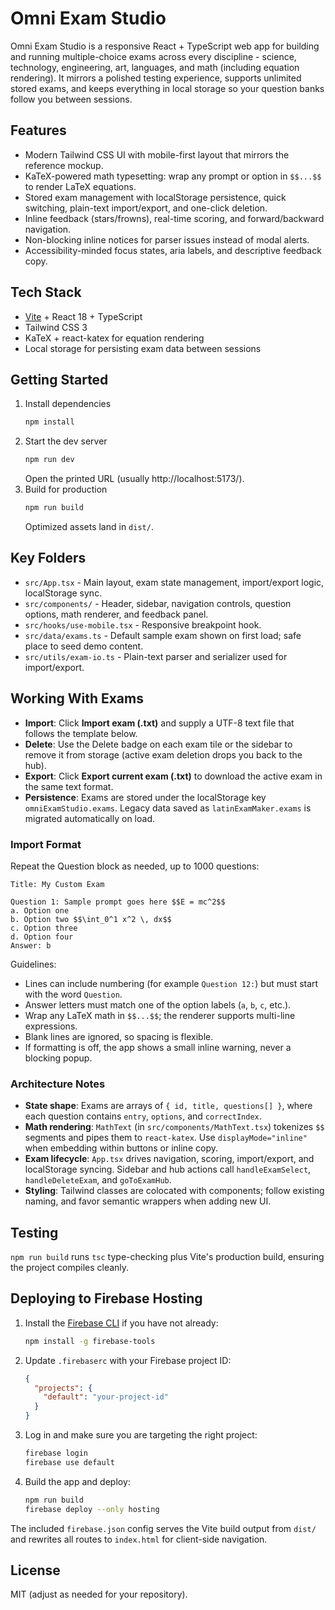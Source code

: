 # Omni Exam Studio

Omni Exam Studio is a responsive React + TypeScript web app for building and running multiple-choice exams across every discipline - science, technology, engineering, art, languages, and math (including equation rendering). It mirrors a polished testing experience, supports unlimited stored exams, and keeps everything in local storage so your question banks follow you between sessions.

## Features
- Modern Tailwind CSS UI with mobile-first layout that mirrors the reference mockup.
- KaTeX-powered math typesetting: wrap any prompt or option in `$$...$$` to render LaTeX equations.
- Stored exam management with localStorage persistence, quick switching, plain-text import/export, and one-click deletion.
- Inline feedback (stars/frowns), real-time scoring, and forward/backward navigation.
- Non-blocking inline notices for parser issues instead of modal alerts.
- Accessibility-minded focus states, aria labels, and descriptive feedback copy.

## Tech Stack
- [Vite](https://vitejs.dev/) + React 18 + TypeScript
- Tailwind CSS 3
- KaTeX + react-katex for equation rendering
- Local storage for persisting exam data between sessions

## Getting Started
1. Install dependencies
   ```bash
   npm install
   ```
2. Start the dev server
   ```bash
   npm run dev
   ```
   Open the printed URL (usually http://localhost:5173/).
3. Build for production
   ```bash
   npm run build
   ```
   Optimized assets land in `dist/`.

## Key Folders
- `src/App.tsx` - Main layout, exam state management, import/export logic, localStorage sync.
- `src/components/` - Header, sidebar, navigation controls, question options, math renderer, and feedback panel.
- `src/hooks/use-mobile.tsx` - Responsive breakpoint hook.
- `src/data/exams.ts` - Default sample exam shown on first load; safe place to seed demo content.
- `src/utils/exam-io.ts` - Plain-text parser and serializer used for import/export.

## Working With Exams
- **Import**: Click **Import exam (.txt)** and supply a UTF-8 text file that follows the template below.
- **Delete**: Use the Delete badge on each exam tile or the sidebar to remove it from storage (active exam deletion drops you back to the hub).
- **Export**: Click **Export current exam (.txt)** to download the active exam in the same text format.
- **Persistence**: Exams are stored under the localStorage key `omniExamStudio.exams`. Legacy data saved as `latinExamMaker.exams` is migrated automatically on load.

### Import Format
Repeat the Question block as needed, up to 1000 questions:

```
Title: My Custom Exam

Question 1: Sample prompt goes here $$E = mc^2$$
a. Option one
b. Option two $$\int_0^1 x^2 \, dx$$
c. Option three
d. Option four
Answer: b
```

Guidelines:
- Lines can include numbering (for example `Question 12:`) but must start with the word `Question`.
- Answer letters must match one of the option labels (`a`, `b`, `c`, etc.).
- Wrap any LaTeX math in `$$...$$`; the renderer supports multi-line expressions.
- Blank lines are ignored, so spacing is flexible.
- If formatting is off, the app shows a small inline warning, never a blocking popup.

### Architecture Notes
- **State shape**: Exams are arrays of `{ id, title, questions[] }`, where each question contains `entry`, `options`, and `correctIndex`.
- **Math rendering**: `MathText` (in `src/components/MathText.tsx`) tokenizes `$$` segments and pipes them to `react-katex`. Use `displayMode="inline"` when embedding within buttons or inline copy.
- **Exam lifecycle**: `App.tsx` drives navigation, scoring, import/export, and localStorage syncing. Sidebar and hub actions call `handleExamSelect`, `handleDeleteExam`, and `goToExamHub`.
- **Styling**: Tailwind classes are colocated with components; follow existing naming, and favor semantic wrappers when adding new UI.

## Testing
`npm run build` runs `tsc` type-checking plus Vite's production build, ensuring the project compiles cleanly.

## Deploying to Firebase Hosting
1. Install the [Firebase CLI](https://firebase.google.com/docs/cli) if you have not already:
   ```bash
   npm install -g firebase-tools
   ```
2. Update `.firebaserc` with your Firebase project ID:
   ```json
   {
     "projects": {
       "default": "your-project-id"
     }
   }
   ```
3. Log in and make sure you are targeting the right project:
   ```bash
   firebase login
   firebase use default
   ```
4. Build the app and deploy:
   ```bash
   npm run build
   firebase deploy --only hosting
   ```
The included `firebase.json` config serves the Vite build output from `dist/` and rewrites all routes to `index.html` for client-side navigation.

## License
MIT (adjust as needed for your repository).
